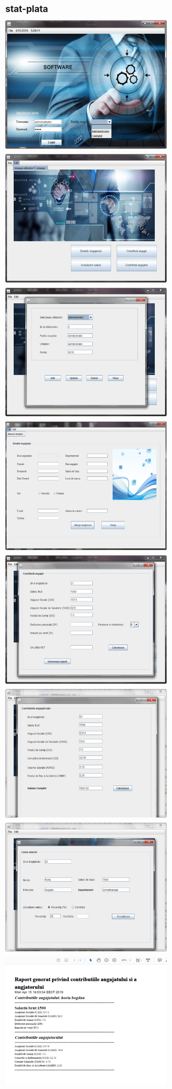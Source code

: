 # stat-plata
<p align="center">
  <img src="https://github.com/doru87/stat-plata/blob/master/src/stat/de/plata/angajati/imagini/2019-04-15_173851.jpg" width="600" height="400">
</p>
<p align="center">
  <img src="https://github.com/doru87/stat-plata/blob/master/src/stat/de/plata/angajati/imagini/2019-04-15_173917.jpg" width="600" height="400">
</p>
<p align="center">
  <img src="https://github.com/doru87/stat-plata/blob/master/src/stat/de/plata/angajati/imagini/2019-04-15_173941.jpg" width="600" height="400">
</p>
<p align="center">
  <img src="https://github.com/doru87/stat-plata/blob/master/src/stat/de/plata/angajati/imagini/2019-04-15_174022.jpg" width="600" height="400">
</p>
<p align="center">
  <img src="https://github.com/doru87/stat-plata/blob/master/src/stat/de/plata/angajati/imagini/2019-04-15_174045.jpg" width="600" height="400">
</p>
<p align="center">
  <img src="https://github.com/doru87/stat-plata/blob/master/src/stat/de/plata/angajati/imagini/2019-04-15_180506.jpg" width="600" height="400">
</p>
<p align="center">
  <img src="https://github.com/doru87/stat-plata/blob/master/src/stat/de/plata/angajati/imagini/2019-04-15_180540.jpg" width="600" height="400">
</p>
<p align="center">
  <img src="https://github.com/doru87/stat-plata/blob/master/src/stat/de/plata/angajati/imagini/2019-04-15_231022.jpg" width="600" height="400">
</p>




